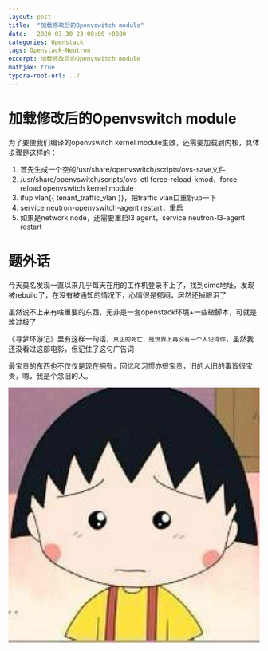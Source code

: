 ```yaml
---
layout: post
title:  "加载修改后的Openvswitch module"
date:   2020-03-30 23:00:00 +0800
categories: Openstack
tags: Openstack-Neutron
excerpt: 加载修改后的Openvswitch module
mathjax: true
typora-root-url: ../
---
```


# 加载修改后的Openvswitch module

为了要使我们编译的openvswitch kernel module生效，还需要加载到内核，具体步骤是这样的：

1. 首先生成一个空的/usr/share/openvswitch/scripts/ovs-save文件 
2. /usr/share/openvswitch/scripts/ovs-ctl force-reload-kmod，force reload openvswitch kernel module
3. ifup vlan{{ tenant_traffic_vlan }}，把traffic vlan口重新up一下
4. service neutron-openvswitch-agent restart，重启
5. 如果是network node，还需要重启l3 agent，service neutron-l3-agent restart

# 题外话

今天莫名发现一直以来几乎每天在用的工作机登录不上了，找到cimc地址，发现被rebuild了，在没有被通知的情况下，心情很是郁闷，居然还掉眼泪了

虽然说不上来有啥重要的东西，无非是一套openstack环境+一些破脚本，可就是难过极了

《寻梦环游记》里有这样一句话，`真正的死亡，是世界上再没有一个人记得你`，虽然我还没看过这部电影，但记住了这句广告词

最宝贵的东西也不仅仅是现在拥有，回忆和习惯亦很宝贵，旧的人旧的事皆很宝贵，嗯，我是个念旧的人。

![小丸子伤心图片](/assets/images/hplgghpocv.jpeg)